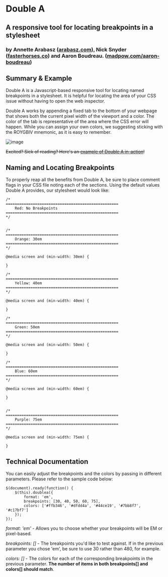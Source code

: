 # Double A
## A responsive tool for locating breakpoints in a stylesheet
### by Annette Arabasz ([arabasz.com](http://arabasz.com)), Nick Snyder ([fasterhorses.co](http://fasterhorses.co)) and Aaron Boudreau. ([madpow.com/aaron-boudreau](http://www.madpow.com/team/aaron-boudreau))


## Summary & Example
Double A is a Javascript-based responsive tool for locating named breakpoints in a stylesheet. It is helpful for locating the area of your CSS issue without having to open the web inspector. 

Double A works by appending a fixed tab to the bottom of your webpage that shows both the current pixel width of the viewport and a color. The color of the tab is representative of the area where the CSS error will happen. While you can assign your own colors, we suggesting sticking with the ROYGBIV mnemonic, as it is easy to remember.

![image](https://github.com/annetters/Double-A/assets/751308/902cfb5e-b72f-4dbe-929d-769fdf206108)


~~Excited? Sick of reading? Here's an [example of Double A in-action](http://fstrhrs.com/assets/double-a/index.html)!~~

## Naming and Locating Breakpoints
To properly reap all the benefits from Double A, be sure to place comment flags in your CSS file noting each of the sections. Using the default values Double A provides, our stylesheet would look like:

    /*
    ==================================================
        Red: No Breakpoints
    ==================================================
    */
    
    
    /*
    ==================================================
        Orange: 30em
    ==================================================
    */
    
    @media screen and (min-width: 30em) {
    
    }
    
    /*
    ==================================================
        Yellow: 40em
    ==================================================
    */
    
    @media screen and (min-width: 40em) {
    
    }
    
    /*
    ==================================================
        Green: 50em
    ==================================================
    */
    
    @media screen and (min-width: 50em) {
    
    }
    
    /*
    ==================================================
        Blue: 60em
    ==================================================
    */
    
    @media screen and (min-width: 60em) {
    
    }
    
    
    /*
    ==================================================
        Purple: 75em
    ==================================================
    */
    
    @media screen and (min-width: 75em) {
    
    }

## Technical Documentation
You can easily adjust the breakpoints and the colors by passing in different parameters. Please refer to the sample code below:

    $(document).ready(function() {
        $(this).doublea({
            format: 'em',
            breakpoints: [30, 40, 50, 60, 75],
            colors: ['#ffb346', '#dfdd4a', '#44ce19', '#7bb8f7', '#c17bf7']
        });
    });

*format: 'em'* - Allows you to choose whether your breakpoints will be EM or pixel-based. 

*breakpoints: []* - The breakpoints you'd like to test against. If in the previous parameter you chose 'em', be sure to use 30 rather than 480, for example.

*colors: []* - The colors for each of the corresponding breakpoints in the previous parameter. **The number of items in both breakpoints[] and colors[] should match**.

